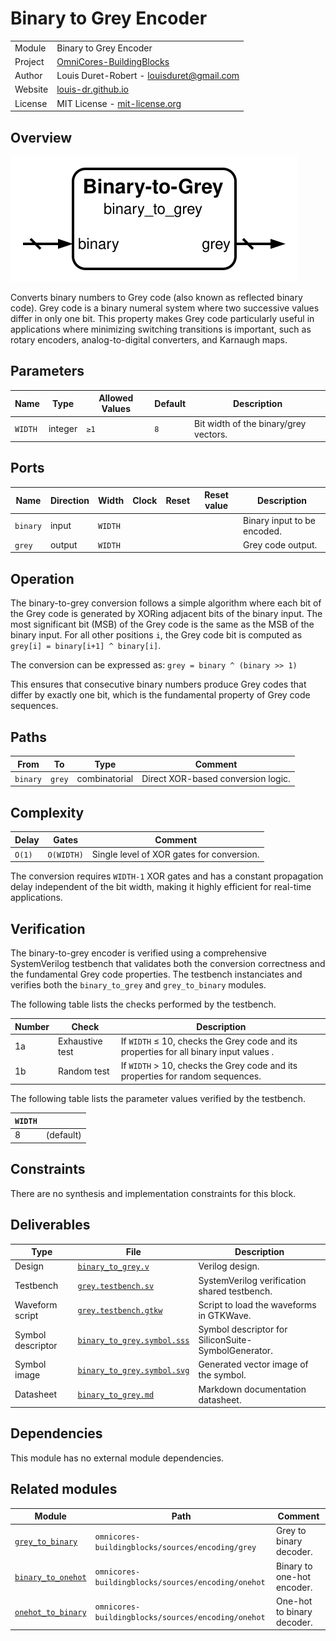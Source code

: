 # Binary to Grey Encoder

|         |                                                                                  |
| ------- | -------------------------------------------------------------------------------- |
| Module  | Binary to Grey Encoder                                                           |
| Project | [OmniCores-BuildingBlocks](https://github.com/Louis-DR/OmniCores-BuildingBlocks) |
| Author  | Louis Duret-Robert - [louisduret@gmail.com](mailto:louisduret@gmail.com)         |
| Website | [louis-dr.github.io](https://louis-dr.github.io)                                 |
| License | MIT License - [mit-license.org](https://mit-license.org)                         |

## Overview

![binary_to_grey](binary_to_grey.symbol.svg)

Converts binary numbers to Grey code (also known as reflected binary code). Grey code is a binary numeral system where two successive values differ in only one bit. This property makes Grey code particularly useful in applications where minimizing switching transitions is important, such as rotary encoders, analog-to-digital converters, and Karnaugh maps.

## Parameters

| Name    | Type    | Allowed Values | Default | Description                           |
| ------- | ------- | -------------- | ------- | ------------------------------------- |
| `WIDTH` | integer | `≥1`           | `8`     | Bit width of the binary/grey vectors. |

## Ports

| Name     | Direction | Width   | Clock | Reset | Reset value | Description                 |
| -------- | --------- | ------- | ----- | ----- | ----------- | --------------------------- |
| `binary` | input     | `WIDTH` |       |       |             | Binary input to be encoded. |
| `grey`   | output    | `WIDTH` |       |       |             | Grey code output.           |

## Operation

The binary-to-grey conversion follows a simple algorithm where each bit of the Grey code is generated by XORing adjacent bits of the binary input. The most significant bit (MSB) of the Grey code is the same as the MSB of the binary input. For all other positions `i`, the Grey code bit is computed as `grey[i] = binary[i+1] ^ binary[i]`.

The conversion can be expressed as: `grey = binary ^ (binary >> 1)`

This ensures that consecutive binary numbers produce Grey codes that differ by exactly one bit, which is the fundamental property of Grey code sequences.

## Paths

| From     | To     | Type          | Comment                            |
| -------- | ------ | ------------- | ---------------------------------- |
| `binary` | `grey` | combinatorial | Direct XOR-based conversion logic. |

## Complexity

| Delay  | Gates      | Comment                                   |
| ------ | ---------- | ----------------------------------------- |
| `O(1)` | `O(WIDTH)` | Single level of XOR gates for conversion. |

The conversion requires `WIDTH-1` XOR gates and has a constant propagation delay independent of the bit width, making it highly efficient for real-time applications.

## Verification

The binary-to-grey encoder is verified using a comprehensive SystemVerilog testbench that validates both the conversion correctness and the fundamental Grey code properties. The testbench instanciates and verifies both the `binary_to_grey` and `grey_to_binary` modules.

The following table lists the checks performed by the testbench.

| Number | Check           | Description                                                                            |
| ------ | --------------- | -------------------------------------------------------------------------------------- |
| 1a     | Exhaustive test | If `WIDTH` ≤ 10, checks the Grey code and its properties for all binary input values . |
| 1b     | Random test     | If `WIDTH` > 10, checks the Grey code and its properties for random sequences.         |

The following table lists the parameter values verified by the testbench.

| `WIDTH` |           |
| ------- | --------- |
| 8       | (default) |

## Constraints

There are no synthesis and implementation constraints for this block.

## Deliverables

| Type              | File                                                     | Description                                         |
| ----------------- | -------------------------------------------------------- | --------------------------------------------------- |
| Design            | [`binary_to_grey.v`](binary_to_grey.v)                   | Verilog design.                                     |
| Testbench         | [`grey.testbench.sv`](grey.testbench.sv)                 | SystemVerilog verification shared testbench.        |
| Waveform script   | [`grey.testbench.gtkw`](grey.testbench.gtkw)             | Script to load the waveforms in GTKWave.            |
| Symbol descriptor | [`binary_to_grey.symbol.sss`](binary_to_grey.symbol.sss) | Symbol descriptor for SiliconSuite-SymbolGenerator. |
| Symbol image      | [`binary_to_grey.symbol.svg`](binary_to_grey.symbol.svg) | Generated vector image of the symbol.               |
| Datasheet         | [`binary_to_grey.md`](binary_to_grey.md)                 | Markdown documentation datasheet.                   |

## Dependencies

This module has no external module dependencies.

## Related modules

| Module                                              | Path                                               | Comment                    |
| --------------------------------------------------- | -------------------------------------------------- | -------------------------- |
| [`grey_to_binary`](grey_to_binary.md)               | `omnicores-buildingblocks/sources/encoding/grey`   | Grey to binary decoder.    |
| [`binary_to_onehot`](../onehot/binary_to_onehot.md) | `omnicores-buildingblocks/sources/encoding/onehot` | Binary to one-hot encoder. |
| [`onehot_to_binary`](../onehot/onehot_to_binary.md) | `omnicores-buildingblocks/sources/encoding/onehot` | One-hot to binary decoder. |
